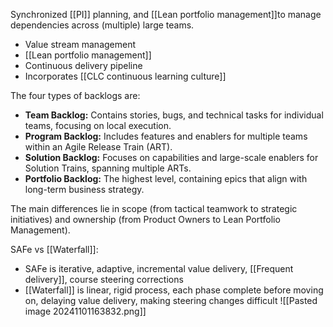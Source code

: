 Synchronized [[PI]] planning, and [[Lean portfolio management]]to manage dependencies across (multiple) large teams.

+ Value stream management 
+ [[Lean portfolio management]]
+ Continuous delivery pipeline
+ Incorporates [[CLC continuous learning culture]]

The four types of backlogs are:
- **Team Backlog:** Contains stories, bugs, and technical tasks for individual teams, focusing on local execution.
- **Program Backlog:** Includes features and enablers for multiple teams within an Agile Release Train (ART).
- **Solution Backlog:** Focuses on capabilities and large-scale enablers for Solution Trains, spanning multiple ARTs.
- **Portfolio Backlog:** The highest level, containing epics that align with long-term business strategy.

The main differences lie in scope (from tactical teamwork to strategic initiatives) and ownership (from Product Owners to Lean Portfolio Management).

SAFe vs [[Waterfall]]:
+ SAFe is iterative, adaptive, incremental value delivery, [[Frequent delivery]], course steering corrections
+ [[Waterfall]] is linear, rigid process, each phase complete before moving on, delaying value delivery, making steering changes difficult
![[Pasted image 20241101163832.png]]